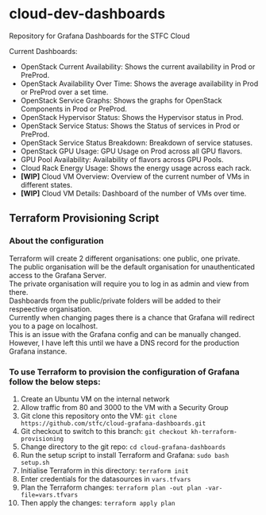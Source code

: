 # cloud-dev-dashboards
Repository for Grafana Dashboards for the STFC Cloud

Current Dashboards:

- OpenStack Current Availability: Shows the current availability in Prod or PreProd.
- OpenStack Availability Over Time: Shows the average availability in Prod or PreProd over a set time.
- OpenStack Service Graphs: Shows the graphs for OpenStack Components in Prod or PreProd.
- OpenStack Hypervisor Status: Shows the Hypervisor status in Prod.
- OpenStack Service Status: Shows the Status of services in Prod or PreProd.
- OpenStack Service Status Breakdown: Breakdown of service statuses.
- OpenStack GPU Usage: GPU Usage on Prod across all GPU flavors.
- GPU Pool Availability: Availability of flavors across GPU Pools.
- Cloud Rack Energy Usage: Shows the energy usage across each rack.
- **[WIP]** Cloud VM Overview: Overview of the current number of VMs in different states.
- **[WIP]** Cloud VM Details: Dashboard of the number of VMs over time.

## Terraform Provisioning Script
### About the configuration
Terraform will create 2 different organisations: one public, one private.<br>
The public organisation will be the default organisation for unauthenticated access to the Grafana Server.<br>
The private organisation will require you to log in as admin and view from there.<br>
Dashboards from the public/private folders will be added to their respeective organisation.<br>
Currently when changing pages there is a chance that Grafana will redirect you to a page on localhost. <br>
This is an issue with the Grafana config and can be manually changed. <br>
However, I have left this until we have a DNS record for the production Grafana instance.
### To use Terraform to provision the configuration of Grafana follow the below steps:
1. Create an Ubuntu VM on the internal network
1. Allow traffic from 80 and 3000 to the VM with a Security Group
1. Git clone this repository onto the VM: `git clone https://github.com/stfc/cloud-grafana-dashboards.git`
1. Git checkout to switch to this branch: `git checkout kh-terraform-provisioning`
1. Change directory to the git repo: `cd cloud-grafana-dashboards`
1. Run the setup script to install Terraform and Grafana: `sudo bash setup.sh`
1. Initialise Terraform in this directory: `terraform init`
1. Enter credentials for the datasources in `vars.tfvars`
1. Plan the Terraform changes: `terraform plan -out plan -var-file=vars.tfvars`
1. Then apply the changes: `terraform apply plan`


